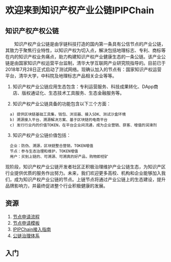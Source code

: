 # 欢迎来到知识产权产业公链IPIPChain
## 知识产权产权公链
　　知识产权产业公链是由孚链科技打造的国内第一条具有公信节点的产业公链，其致力于聚焦行业特性，以知识产权为切入点，解决包括地理标志、专利、商标等在内的知识产权业务痛点，助力构建知识产权产业健康生态的一条公链。该产业公链是由国家知识产权运营平台监制，清华大学互联网产业研究院指导的。目前已于2018年7月28日正式启动了测试网络。现确认加入的节点有：国家知识产权运营平台，清华大学，中科院及地理标志产品相关企业等等。
  
1.  知识产权产业公链应用生态包含：专利运营服务、科技成果转化、DApp商店、版权通证化、生态技术工具服务、生态金融服务等。

2.  知识产权产业公链具备的功能包含以下三个方面：
```
  a) 提供区块链基础工具集，钱包、浏览器、接入SDK、测试沙盒环境
  b) 溯源接入平台、溯源解决方案、基于区块链的电商平台
  c) 发行行业内的价值TOKEN，在平台企业间流通，成为企业营销、获客、增值的润滑剂
```
3.  知识产权产业公链价值包括：
```
  企业：防伪、溯源，区块链整合营销，TOKEN增值
  节点：参与生态治理和维护，TOKEN增值
  用户：买到上链的、可溯源、可溯真的好产品，购物即挖矿
```
现阶段，知识产权产业公链开发者社区正积极治理维护产业公链生态，为知识产区行业提供优质的服务作出努力。未来，我们欢迎更多高校、机构和企业能够加入我们，成为知识产权产业公链的节点。上链节点将通过产业公链上的生态建设，提升品牌影响力，并最终促进整个行业积极健康的发展。



## 资源
1. [节点申请流程](https://github.com/IPIPChain/ipipchain/wiki/2.节点申请流程)
1. [节点申请模板](https://github.com/IPIPChain/ipipchain/wiki/3.节点申请模板)
1. [IPIPChain接入指南](https://github.com/IPIPChain/IPIPChain-Testnet)
1. [公链治理体系](https://github.com/IPIPChain/ipipchain/wiki/4.公链治理体系)
<a name="gettingstarted"></a>
## 入门
